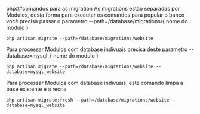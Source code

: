 php##comandos para as migration
As migrations estão separadas por Modulos, desta forma para executar os comandos para popular o banco você precisa passar o parametro --path=/database/migrations/{ nome do modulo }
```
php artisan migrate --path=/database/migrations/website
```
Para processar Modulos com database indivuais precisa deste parametro --database=mysql_{ nome do modulo }
```
php artisan migrate --path=/database/migrations/website --database=mysql_website
```
Para processar Modulos com database indivuais, este comando limpa a base existente e a recria
```
php artisan migrate:fresh --path=/database/migrations/website --database=mysql_website
```
